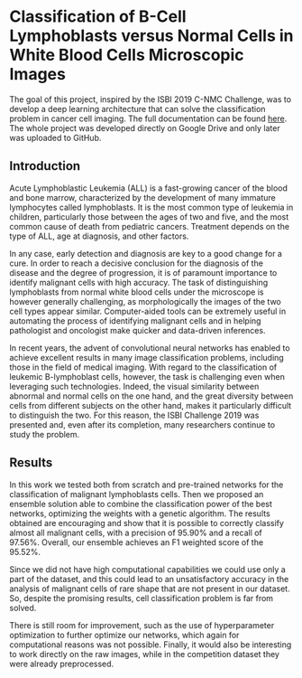 # Classification of B-Cell Lymphoblasts versus Normal Cells in White Blood Cells Microscopic Images
The goal of this project, inspired by the ISBI 2019 C-NMC Challenge, was to develop a deep learning architecture that can solve the classification problem in cancer cell imaging. The full documentation can be found [here](Report.pdf). The whole project was developed directly on Google Drive and only later was uploaded to GitHub.

## Introduction
Acute Lymphoblastic Leukemia (ALL) is a fast-growing cancer of the blood and bone marrow, characterized by the development of many immature lymphocytes called lymphoblasts. It is the most common type of leukemia in children, particularly those between the ages of two and five, and the most common cause of death from pediatric cancers. Treatment depends on the type of ALL, age at diagnosis, and other factors. 

In any case, early detection and diagnosis are key to a good change for a cure. In order to reach a decisive conclusion for the diagnosis of the disease and the degree of progression, it is of paramount importance to identify malignant cells with high accuracy. The task of distinguishing lymphoblasts from normal white blood cells under the microscope is however generally challenging, as morphologically the images of the two cell types appear similar. Computer-aided tools can be extremely useful in automating the process of identifying malignant cells and in helping pathologist and oncologist make quicker and data-driven inferences.

In recent years, the advent of convolutional neural networks has enabled to achieve excellent results in many image classification problems, including those in the field of medical imaging. With regard to the classification of leukemic B-lymphoblast cells, however, the task is challenging even when leveraging such technologies. Indeed, the visual similarity between abnormal and normal cells on the one hand, and the great diversity between cells from different subjects on the other hand, makes it particularly difficult to distinguish the two. For this reason, the ISBI Challenge 2019 was presented and, even after its completion, many researchers continue to study the problem.

## Results
In this work we tested both from scratch and pre-trained networks for the classification of malignant lymphoblasts cells. Then we proposed an ensemble solution able to combine the classification power of the best networks, optimizing the weights with a genetic algorithm. The results obtained are encouraging and show that it is possible to correctly classify almost all malignant cells, with a precision of 95.90% and a recall of 97.56%. Overall, our ensemble achieves an F1 weighted score of the 95.52%. 

Since we did not have high computational capabilities we could use only a part of the dataset, and this could lead to an unsatisfactory accuracy in the analysis of malignant cells of rare shape that are not present in our dataset. So, despite the
promising results, cell classification problem is far from solved.

There is still room for improvement, such as the use of hyperparameter optimization to further optimize our networks, which again for computational reasons was not possible. Finally, it would also be interesting to work directly on the raw images, while in the competition dataset they were already preprocessed.
